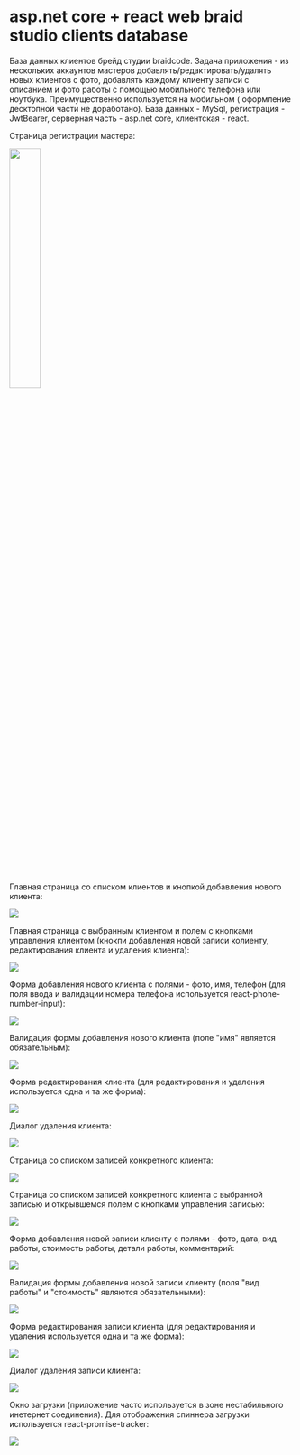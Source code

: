# asp.net core + react web braid studio clients database

База данных клиентов брейд студии braidcode. Задача приложения - из нескольких аккаунтов мастеров добавлять/редактировать/удалять новых клиентов с фото, добавлять каждому клиенту записи с описанием и фото работы с помощью мобильного телефона или ноутбука. Преимущественно используется на мобильном ( оформление десктопной части не доработано). База данных - MySql, регистрация - JwtBearer, серверная часть - asp.net core, клиентская - react. 

Страница регистрации мастера:

<img style="width:33%" src="images/LoginForm.png"/>

Главная страница со списком клиентов и кнопкой добавления нового клиента:

<img src="images/MainPage(SamsungA5).png"/>

Главная страница с выбранным клиентом и полем с кнопками управления клиентом (кнокпи добавления новой записи колиенту, редактирования клиента и удаления клиента):

<img src="images/MainPageSelectedUser(SamsungA5).png"/>

Форма добавления нового клиента с полями - фото, имя, телефон (для поля ввода и валидации номера телефона используется react-phone-number-input):

<img src="images/AddNewUserForm(SamsungA5).png"/>

Валидация формы добавления нового клиента (поле "имя" является обязательным):

<img src="images/AddNewUserFormValidation(SamsungA5).png"/>

Форма редактирования клиента (для редактирования и удаления используется одна и та же форма):

<img src="images/EditUserForm(SamsungA5).png"/>

Диалог удаления клиента:

<img src="images/DeleteUserDialogue(SamsungA5).png"/>

Страница со списком записей конкретного клиента:

<img src="images/UserRecordsPage(SamsungA5).png"/>

Страница со списком записей конкретного клиента с выбранной записью и открывшемся полем с кнопками управления записью:

<img src="images/UserRecordsPageSelectedRec(SamsungA5).png"/>

Форма добавления новой записи клиенту с полями - фото, дата, вид работы, стоимость работы, детали работы, комментарий:

<img src="images/UserRecordsAddNewForm(SamsungA5).png"/>

Валидация формы добавления новой записи клиенту (поля "вид работы" и "стоимость" являются обязательными):

<img src="images/UserRecordsAddNewFormValidation(SamsungA5).png"/>

Форма редактирования записи клиента (для редактирования и удаления используется одна и та же форма):

<img src="images/UserRecordsEditForm(SamsungA5).png"/>

Диалог удаления записи клиента:

<img src="images/UserRecordsDeleteRecordDialogue(SamsungA5).png"/>

Окно загрузки (приложение часто используется в зоне нестабильного инетернет соединения). Для отображения спиннера загрузки используется react-promise-tracker:

<img src="images/LoadingSpinner(SamsungA5).png"/>
